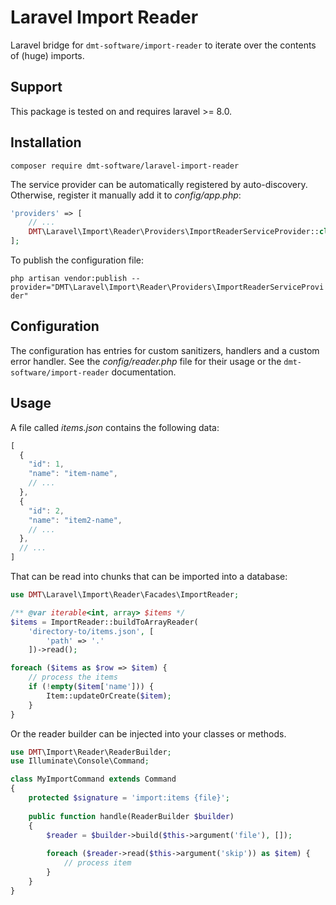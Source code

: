 # Laravel Import Reader

Laravel bridge for `dmt-software/import-reader` to iterate over the contents of
(huge) imports.

## Support

This package is tested on and requires laravel >= 8.0.

## Installation

`composer require dmt-software/laravel-import-reader`

The service provider can be automatically registered by auto-discovery. 
Otherwise, register it manually add it to _config/app.php_:

```php
'providers' => [
    // ...
    DMT\Laravel\Import\Reader\Providers\ImportReaderServiceProvider::class,
];
```

To publish the configuration file:

`php artisan vendor:publish --provider="DMT\Laravel\Import\Reader\Providers\ImportReaderServiceProvider"`

## Configuration

The configuration has entries for custom sanitizers, handlers and a custom
error handler. See the _config/reader.php_ file for their usage or the 
`dmt-software/import-reader` documentation.


## Usage

A file called _items.json_ contains the following data:

```js
[
  { 
    "id": 1,
    "name": "item-name",
    // ...
  },
  {
    "id": 2,
    "name": "item2-name",
    // ...
  },
  // ...
]
```

That can be read into chunks that can be imported into a database:

```php
use DMT\Laravel\Import\Reader\Facades\ImportReader;

/** @var iterable<int, array> $items */
$items = ImportReader::buildToArrayReader(
    'directory-to/items.json', [
        'path' => '.'
    ])->read();

foreach ($items as $row => $item) {
    // process the items 
    if (!empty($item['name'])) {
        Item::updateOrCreate($item);
    }
}
```

Or the reader builder can be injected into your classes or methods.

```php
use DMT\Import\Reader\ReaderBuilder;
use Illuminate\Console\Command;

class MyImportCommand extends Command
{
    protected $signature = 'import:items {file}';
    
    public function handle(ReaderBuilder $builder)
    {
        $reader = $builder->build($this->argument('file'), []);
        
        foreach ($reader->read($this->argument('skip')) as $item) {
            // process item
        }
    }
}
```
